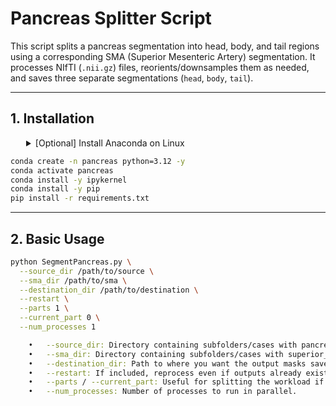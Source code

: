 # Pancreas Splitter Script

This script splits a pancreas segmentation into head, body, and tail regions using a corresponding SMA (Superior Mesenteric Artery) segmentation. It processes NIfTI (`.nii.gz`) files, reorients/downsamples them as needed, and saves three separate segmentations (`head`, `body`, `tail`).

---

## 1. Installation

<details>
<summary style="margin-left: 25px;">[Optional] Install Anaconda on Linux</summary>
<div style="margin-left: 25px;">
    
```bash
wget https://repo.anaconda.com/archive/Anaconda3-2024.06-1-Linux-x86_64.sh
bash Anaconda3-2024.06-1-Linux-x86_64.sh -b -p ./anaconda3
./anaconda3/bin/conda init
source ~/.bashrc
```
</div>
</details>

```bash
conda create -n pancreas python=3.12 -y
conda activate pancreas
conda install -y ipykernel
conda install -y pip
pip install -r requirements.txt
```
---

## 2. Basic Usage

```bash
python SegmentPancreas.py \
  --source_dir /path/to/source \
  --sma_dir /path/to/sma \
  --destination_dir /path/to/destination \
  --restart \
  --parts 1 \
  --current_part 0 \
  --num_processes 1

  	•	--source_dir: Directory containing subfolders/cases with pancreas.nii.gz.
	•	--sma_dir: Directory containing subfolders/cases with superior_mesenteric_artery.nii.gz.
	•	--destination_dir: Path to where you want the output masks saved.
	•	--restart: If included, reprocess even if outputs already exist.
	•	--parts / --current_part: Useful for splitting the workload if you have many cases and want to run them in chunks.
	•	--num_processes: Number of processes to run in parallel.